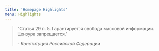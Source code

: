 ```yaml
---
title: 'Homepage Highlights'
menu: Highlights
---
```


> "Статья 29 п. 5. Гарантируется свобода массовой информации. Цензура запрещается."
> 
> _- Конституция Российской Федерации_